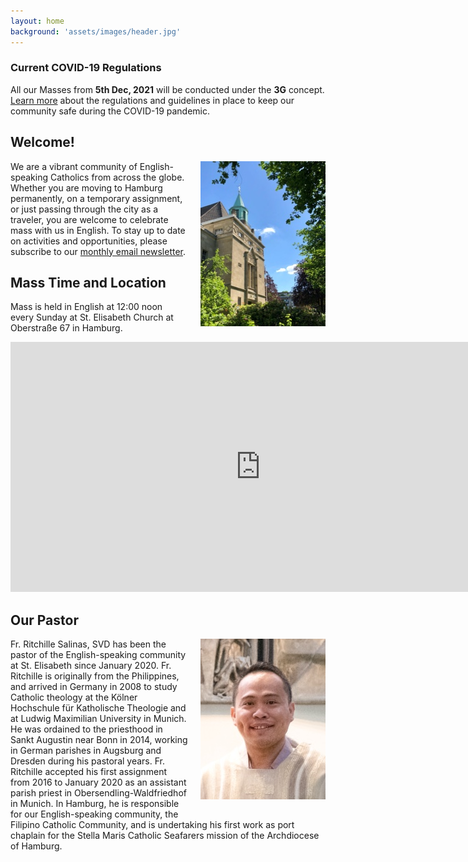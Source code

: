 ```yaml
---
layout: home
background: 'assets/images/header.jpg'
---
```


<div class="alert alert-warning mb-5">
  <h3>Current COVID-19 Regulations</h3>
  <p>All our Masses from <b>5th Dec, 2021</b> will be conducted under the <b>3G</b> concept. <a href="/covid">Learn more</a> about the regulations and guidelines in place to keep our community safe during the COVID-19 pandemic.</p>
</div>

## Welcome!
<img src="assets/images/home.jpg" alt="St. Elisabeth Church in Hamburg" style="width: 200px; float: right; margin: 0 0 20px 20px;">

We are a vibrant community of English-speaking Catholics from across the globe.
Whether you are moving to Hamburg permanently, on a temporary assignment, or just passing through the city as a traveler, you are welcome to celebrate mass with us in English.
To stay up to date on activities and opportunities, please subscribe to our [monthly email newsletter](/newsletter).

## Mass Time and Location
Mass is held in English at 12:00 noon every Sunday at St. Elisabeth Church at Oberstraße 67 in Hamburg.

<div class="map-responsive mb-5">
  <iframe width="800" height="400" id="gmap_canvas" src="https://maps.google.com/maps?q=Kath.%20Kirchengemeinde%20St.%20Elisabeth%20Hamburg&t=&z=13&ie=UTF8&iwloc=&output=embed" frameborder="0" scrolling="no" marginheight="0" marginwidth="0"></iframe>
</div>

## Our Pastor

<img src="assets/images/fr_ritchille_salinas.jpg" alt="Fr. Ritchille Salinas" style="width: 200px; float: right; margin: 0 0 20px 20px;">

Fr. Ritchille Salinas, SVD has been the pastor of the English-speaking community at St. Elisabeth since January 2020.
Fr. Ritchille is originally from the Philippines, and arrived in Germany in 2008 to study Catholic theology at the Kölner Hochschule für Katholische Theologie and at Ludwig Maximilian University in Munich.
He was ordained to the priesthood in Sankt Augustin near Bonn in 2014, working in German parishes in Augsburg and Dresden during his pastoral years.
Fr. Ritchille accepted his first assignment from 2016 to January 2020 as an assistant parish priest in Obersendling-Waldfriedhof in Munich.
In Hamburg, he is responsible for our English-speaking community, the Filipino Catholic Community, and is undertaking his first work as port chaplain for the Stella Maris Catholic Seafarers mission of the Archdiocese of Hamburg.
